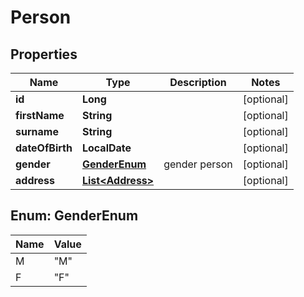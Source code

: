 

# Person

## Properties

Name | Type | Description | Notes
------------ | ------------- | ------------- | -------------
**id** | **Long** |  |  [optional]
**firstName** | **String** |  |  [optional]
**surname** | **String** |  |  [optional]
**dateOfBirth** | **LocalDate** |  |  [optional]
**gender** | [**GenderEnum**](#GenderEnum) | gender person |  [optional]
**address** | [**List&lt;Address&gt;**](Address.md) |  |  [optional]



## Enum: GenderEnum

Name | Value
---- | -----
M | &quot;M&quot;
F | &quot;F&quot;



